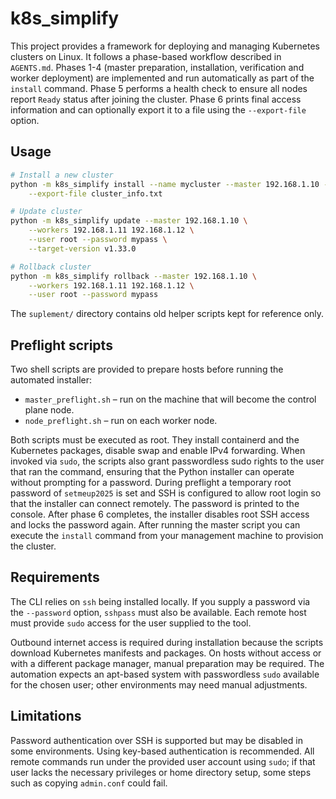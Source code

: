# k8s_simplify

This project provides a framework for deploying and managing Kubernetes clusters on Linux.
It follows a phase-based workflow described in `AGENTS.md`.
Phases 1-4 (master preparation, installation, verification and worker
deployment) are implemented and run automatically as part of the `install`
command. Phase 5 performs a health check to ensure all nodes report `Ready`
status after joining the cluster. Phase 6 prints final access information and
can optionally export it to a file using the `--export-file` option.

## Usage

```bash
# Install a new cluster
python -m k8s_simplify install --name mycluster --master 192.168.1.10 --workers 192.168.1.11 192.168.1.12 \
    --export-file cluster_info.txt

# Update cluster
python -m k8s_simplify update --master 192.168.1.10 \
    --workers 192.168.1.11 192.168.1.12 \
    --user root --password mypass \
    --target-version v1.33.0

# Rollback cluster
python -m k8s_simplify rollback --master 192.168.1.10 \
    --workers 192.168.1.11 192.168.1.12 \
    --user root --password mypass
```

The `suplement/` directory contains old helper scripts kept for reference only.

## Preflight scripts

Two shell scripts are provided to prepare hosts before running the automated
installer:

- `master_preflight.sh` – run on the machine that will become the control plane
  node.
- `node_preflight.sh` – run on each worker node.

Both scripts must be executed as root. They install containerd and the
Kubernetes packages, disable swap and enable IPv4 forwarding. When invoked via
`sudo`, the scripts also grant passwordless sudo rights to the user that ran the
command, ensuring that the Python installer can operate without prompting for a
password. During preflight a temporary root password of `setmeup2025` is set and
SSH is configured to allow root login so that the installer can connect
remotely. The password is printed to the console. After phase 6 completes, the
installer disables root SSH access and locks the password again.
After running the master script you can execute the `install` command from your
management machine to provision the cluster.

## Requirements

The CLI relies on `ssh` being installed locally. If you supply a password via
the `--password` option, `sshpass` must also be available. Each remote host must
provide `sudo` access for the user supplied to the tool.

Outbound internet access is required during installation because the scripts
download Kubernetes manifests and packages. On hosts without access or with a
different package manager, manual preparation may be required. The automation
expects an apt-based system with passwordless `sudo` available for the chosen
user; other environments may need manual adjustments.

## Limitations

Password authentication over SSH is supported but may be disabled in some
environments. Using key-based authentication is recommended. All remote commands
run under the provided user account using `sudo`; if that user lacks the
necessary privileges or home directory setup, some steps such as copying
`admin.conf` could fail.
